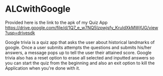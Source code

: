 # ALCwithGoogle
Provided here is the link to the apk of my Quiz App 
https://drive.google.com/file/d/1Q7_e_w7NQ5Izpwjsfy_KruldXkMWjfJG/view?usp=drivesdk

Google trivia is a quiz app that asks the user about historical landmarks of google. Once a user submits attempts the questions and submits his/her answers, a message pops up to tell the user their attained score.
Google trivia also has a reset option to erase all selected and inputted answers so you can start the quiz from the beginning and also an exit option to kill the Application when you're done with it.
